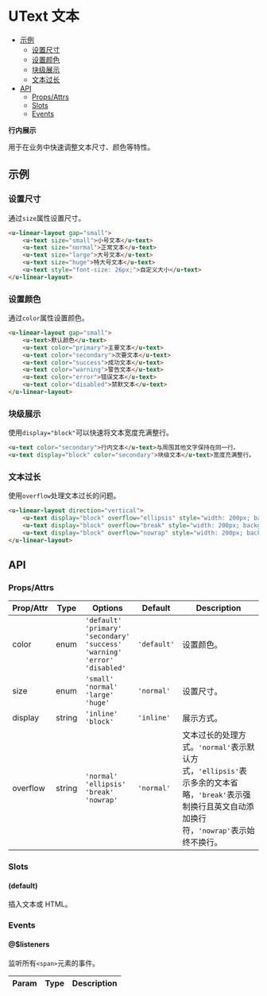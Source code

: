 <!-- 该 README.md 根据 api.yaml 和 docs/*.md 自动生成，为了方便在 GitHub 和 NPM 上查阅。如需修改，请查看源文件 -->

# UText 文本

- [示例](#示例)
    - [设置尺寸](#设置尺寸)
    - [设置颜色](#设置颜色)
    - [块级展示](#块级展示)
    - [文本过长](#文本过长)
- [API]()
    - [Props/Attrs](#propsattrs)
    - [Slots](#slots)
    - [Events](#events)

**行内展示**

用于在业务中快速调整文本尺寸、颜色等特性。

## 示例
### 设置尺寸

通过`size`属性设置尺寸。

``` html
<u-linear-layout gap="small">
    <u-text size="small">小号文本</u-text>
    <u-text size="normal">正常文本</u-text>
    <u-text size="large">大号文本</u-text>
    <u-text size="huge">特大号文本</u-text>
    <u-text style="font-size: 26px;">自定义大小</u-text>
</u-linear-layout>
```

### 设置颜色

通过`color`属性设置颜色。

``` html
<u-linear-layout gap="small">
    <u-text>默认颜色</u-text>
    <u-text color="primary">主要文本</u-text>
    <u-text color="secondary">次要文本</u-text>
    <u-text color="success">成功文本</u-text>
    <u-text color="warning">警告文本</u-text>
    <u-text color="error">错误文本</u-text>
    <u-text color="disabled">禁默文本</u-text>
</u-linear-layout>
```

### 块级展示

使用`display="block"`可以快速将文本宽度充满整行。

``` html
<u-text color="secondary">行内文本</u-text>与周围其他文字保持在同一行。
<u-text display="block" color="secondary">块级文本</u-text>宽度充满整行。
```

### 文本过长

使用`overflow`处理文本过长的问题。

``` html
<u-linear-layout direction="vertical">
    <u-text display="block" overflow="ellipsis" style="width: 200px; background: var(--background-color-base);">围绕应用和微服务打造的一站式 PaaS 平台，帮助用户快速实现易接入、易运维的微服务解决方案。</u-text>
    <u-text display="block" overflow="break" style="width: 200px; background: var(--background-color-base);">围绕应用和微服务打造的一站式 PaaS 平台，帮助用户快速实现易接入、易运维的微服务解决方案。</u-text>
    <u-text display="block" overflow="nowrap" style="width: 200px; background: var(--background-color-base);">围绕应用和微服务打造的一站式 PaaS 平台，帮助用户快速实现易接入、易运维的微服务解决方案。</u-text>
</u-linear-layout>
```

## API
### Props/Attrs

| Prop/Attr | Type | Options | Default | Description |
| --------- | ---- | ------- | ------- | ----------- |
| color | enum | `'default'`<br/>`'primary'`<br/>`'secondary'`<br/>`'success'`<br/>`'warning'`<br/>`'error'`<br/>`'disabled'` | `'default'` | 设置颜色。 |
| size | enum | `'small'`<br/>`'normal'`<br/>`'large'`<br/>`'huge'` | `'normal'` | 设置尺寸。 |
| display | string | `'inline'`<br/>`'block'` | `'inline'` | 展示方式。 |
| overflow | string | `'normal'`<br/>`'ellipsis'`<br/>`'break'`<br/>`'nowrap'` | `'normal'` | 文本过长的处理方式。`'normal'`表示默认方式，`'ellipsis'`表示多余的文本省略，`'break'`表示强制换行且英文自动添加换行符，`'nowrap'`表示始终不换行。 |

### Slots

#### (default)

插入文本或 HTML。

### Events

#### @$listeners

监听所有`<span>`元素的事件。

| Param | Type | Description |
| ----- | ---- | ----------- |

